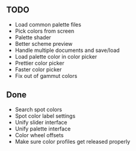 ## TODO ##
* Load common palette files
* Pick colors from screen
* Palette shader
* Better scheme preview
* Handle multiple documents and save/load
* Load palette color in color picker
* Prettier color picker
* Faster color picker
* Fix out of gammut colors

## Done ##
* Search spot colors
* Spot color label settings
* Unify slider interface
* Unify palette interface
* Color wheel offsets
* Make sure color profiles get released properly